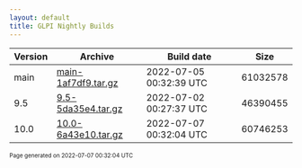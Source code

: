 ```yaml
---
layout: default
title: GLPI Nightly Builds
---
```


Version|Archive|Build date|Size
---|---|---|---
main|[main-1af7df9.tar.gz](main-1af7df9.tar.gz)|2022-07-05 00:32:39 UTC|61032578
9.5|[9.5-5da35e4.tar.gz](9.5-5da35e4.tar.gz)|2022-07-02 00:27:37 UTC|46390455
10.0|[10.0-6a43e10.tar.gz](10.0-6a43e10.tar.gz)|2022-07-07 00:32:04 UTC|60746253

<font size="1">Page generated on 2022-07-07 00:32:04 UTC</font>
